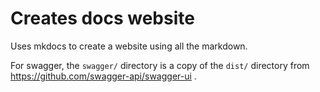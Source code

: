 # Creates docs website

Uses mkdocs to create a website using all the markdown.

For swagger, the `swagger/` directory is a copy of the `dist/` directory from https://github.com/swagger-api/swagger-ui .

